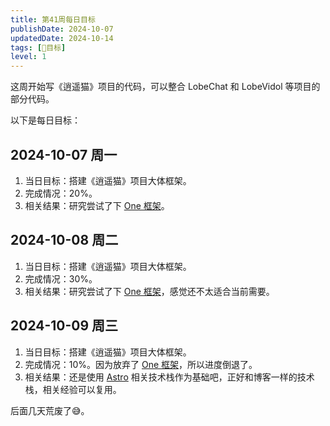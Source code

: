 ```yaml
---
title: 第41周每日目标
publishDate: 2024-10-07
updatedDate: 2024-10-14
tags: [📆目标]
level: 1
---
```


这周开始写《逍遥猫》项目的代码，可以整合 LobeChat 和 LobeVidol 等项目的部分代码。

以下是每日目标：

## 2024-10-07 周一

1. 当日目标：搭建《逍遥猫》项目大体框架。
2. 完成情况：20%。
3. 相关结果：研究尝试了下 [One 框架](https://onestack.dev/)。

## 2024-10-08 周二

1. 当日目标：搭建《逍遥猫》项目大体框架。
2. 完成情况：30%。
3. 相关结果：研究尝试了下 [One 框架](https://onestack.dev/)，感觉还不太适合当前需要。

## 2024-10-09 周三

1. 当日目标：搭建《逍遥猫》项目大体框架。
2. 完成情况：10%。因为放弃了 [One 框架](https://onestack.dev/)，所以进度倒退了。
3. 相关结果：还是使用 [Astro](https://astro.build/) 相关技术栈作为基础吧，正好和博客一样的技术栈，相关经验可以复用。

后面几天荒废了😅。
